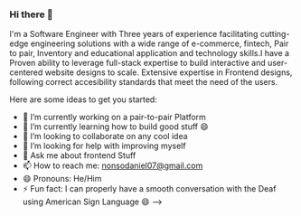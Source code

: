 ### Hi there 👋


I'm a Software Engineer with Three years of experience facilitating cutting-edge engineering solutions with a wide range of e-commerce, fintech, Pair to pair, Inventory and educational application and technology skills.I have a Proven ability to leverage full-stack expertise to build interactive and user-centered website designs to scale. Extensive expertise in Frontend designs, following correct accesibility standards that meet the need of the users.

Here are some ideas to get you started:

- 🔭 I’m currently working on a pair-to-pair Platform
- 🌱 I’m currently learning how to build good stuff 😄
- 👯 I’m looking to collaborate on any cool idea
- 🤔 I’m looking for help with improving myself
- 💬 Ask me about frontend Stuff
- 📫 How to reach me: nonsodaniel07@gmail.com
- 😄 Pronouns: He/Him
- ⚡ Fun fact: I can properly have a smooth conversation with the Deaf using American Sign Language 😄 
-->
